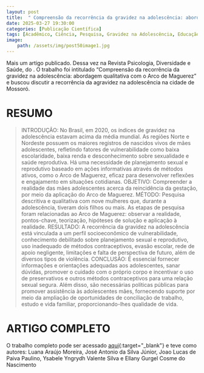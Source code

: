 ```yaml
---
layout: post
title:  " Compreensão da recorrência da gravidez na adolescência: abordagem qualitativa com o Arco de Maguerez "
date: 2025-03-27 19:30:00
categories: [Publicação Científica]
tags: [Acadêmico, Ciência, Pesquisa, Gravidez na Adolescência, Educação Sexual, Planejamento Familiar, Arco de Maguerez, Revista Psicologia Diversidade e Saúde, Journals BAHIANA]
image: 
    path: /assets/img/post50image1.jpg
---
```


Mais um artigo publicado. Dessa vez na Revista Psicologia, Diversidade e Saúde, do . O trabalho foi intitulado “Compreensão da recorrência da gravidez na adolescência: abordagem qualitativa com o Arco de Maguerez” e buscou discutir a recorrência da agravidez na adolescência na cidade de Mossoró.

# RESUMO

> INTRODUÇÃO: No Brasil, em 2020, os índices de gravidez na adolescência estavam acima da média mundial. As regiões Norte e Nordeste possuem os maiores registros de nascidos vivos de mães adolescentes, refletindo fatores de vulnerabilidade como baixa escolaridade, baixa renda e desconhecimento sobre sexualidade e saúde reprodutiva. Há uma necessidade de planejamento sexual e reprodutivo baseado em ações informativas através de métodos ativos, como o Arco de Maguerez, eficaz para desenvolver reflexões e engajamento em situações cotidianas. OBJETIVO: Compreender a realidade das mães adolescentes acerca da reincidência da gestação, por meio da aplicação do Arco de Maguerez. MÉTODO: Pesquisa descritiva e qualitativa com nove mulheres que, durante a adolescência, tiveram dois filhos ou mais. As etapas de pesquisa foram relacionadas ao Arco de Maguerez: observar a realidade, pontos-chave, teorização, hipóteses de solução e aplicação à realidade. RESULTADO: A recorrência da gravidez na adolescência está vinculada a um perfil socioeconômico de vulnerabilidade, conhecimento debilitado sobre planejamento sexual e reprodutivo, uso inadequado de métodos contraceptivos, evasão escolar, rede de apoio negligente, limitações e falta de perspectiva de futuro, além de diversos tipos de violência. CONCLUSÃO: É essencial fornecer informações e orientações adequadas aos adolescentes, sanar dúvidas, promover o cuidado com o próprio corpo e incentivar o uso de preservativos e outros métodos contraceptivos para uma relação sexual segura. Além disso, são necessárias políticas públicas para promover assistência às adolescentes mães, fornecendo suporte por meio da ampliação de oportunidades de conciliação de trabalho, estudo e vida familiar, proporcionando-lhes qualidade de vida. 

# ARTIGO COMPLETO

O trabalho completo pode ser acessado [aqui](https://doi.org/10.17267/2317-3394rpds.2025.e5847){:target="_blank"} e teve como autores: Luana Araújo Moreira, José Antonio da Silva Júnior, Joao Lucas de Paiva Paulino, Ysabele Yngrydh Valente Silva e Ellany Gurgel Cosme do Nascimento